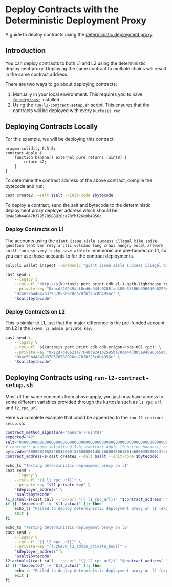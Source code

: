 # Deploy Contracts with the Deterministic Deployment Proxy

A guide to deploy contracts using the [deterministic deployment proxy](https://github.com/Arachnid/deterministic-deployment-proxy).

## Introduction

You can deploy contracts to both L1 and L2 using the deterministic deployment
proxy. Deploying the same contract to multiple chains will result in the same
contract address.

There are two ways to go about deploying contracts:

1. Manually in your local environment. This requires you to have [`foundry/cast`](https://github.com/foundry-rs/foundry) installed.
2. Using the [`run-l2-contract-setup.sh`](/templates/contract-deploy/run-l2-contract-setup.sh) script. This ensures that the contracts will be deployed with every `kurtosis run`.

## Deploying Contracts Locally

For this example, we will be deploying this contract:

```solidity
pragma solidity 0.5.8;
contract Apple {
    function banana() external pure returns (uint8) {
        return 42;
    }
}
```

To determine the contract address of the above contract, compile the bytecode
and run:

```bash
cast create2 --salt $salt --init-code $bytecode
```

To deploy a contract, send the salt and bytecode to the deterministic deployment
proxy deployer address which should be `0x4e59b44847b379578588920ca78fbf26c0b4956c`.

### Deploy Contracts on L1

The accounts using the `giant issue aisle success illegal bike spike question tent bar rely arctic volcano long crawl hungry vocal artwork sniff fantasy very lucky have athlete`
mnemonic are pre-funded on L1, so you can use those accounts to for the contract
deployments.

```bash
polycli wallet inspect --mnemonic "giant issue aisle success illegal bike spike question tent bar rely arctic volcano long crawl hungry vocal artwork sniff fantasy very lucky have athlete" | jq -r ".Addresses[0].HexPrivateKey"
```

```bash
cast send \
    --legacy \
    --rpc-url "http://$(kurtosis port print cdk el-1-geth-lighthouse rpc)" \
    --private-key "0xbcdf20249abf0ed6d944c0288fad489e33f66b3960d9e6229c1cd214ed3bbe31" \
    "0x4e59b44847b379578588920ca78fbf26c0b4956c" \
    "$salt$bytecode"
```

### Deploy Contracts on L2

This is similar to L1, just that the major difference is the pre-funded account
on L2 is the `zkevm_l2_admin_private_key`.

```bash
cast send \
    --legacy \
    --rpc-url "$(kurtosis port print cdk cdk-erigon-node-001 rpc)" \
    --private-key "0x12d7de8621a77640c9241b2595ba78ce443d05e94090365ab3bb5e19df82c625" \
    "0x4e59b44847b379578588920ca78fbf26c0b4956c" \
    "$salt$bytecode"
```

## Deploying Contracts using `run-l2-contract-setup.sh`

Most of the same concepts from above apply, you just now have access to some
different variables provided through the kurtosis such as `l1_rpc_url` and
`l2_rpc_url`.

Here's a complete example that could be appended to the `run-l2-contract-setup.sh`:

```bash
contract_method_signature="banana()(uint8)"
expected="42"
salt="0x0000000000000000000000000000000000000000000000000000000000000000"
# contract: pragma solidity 0.5.8; contract Apple {function banana() external pure returns (uint8) {return 42;}}
bytecode="6080604052348015600f57600080fd5b5060848061001e6000396000f3fe6080604052348015600f57600080fd5b506004361060285760003560e01c8063c3cafc6f14602d575b600080fd5b6033604f565b604051808260ff1660ff16815260200191505060405180910390f35b6000602a90509056fea165627a7a72305820ab7651cb86b8c1487590004c2444f26ae30077a6b96c6bc62dda37f1328539250029"
contract_address=$(cast create2 --salt $salt --init-code $bytecode)

echo_ts "Testing deterministic deployment proxy on l1"
cast send \
    --legacy \
    --rpc-url "{{.l1_rpc_url}}" \
    --private-key "$l1_private_key" \
    "$deployer_address" \
    "$salt$bytecode"
l1_actual=$(cast call --rpc-url "{{.l1_rpc_url}}" "$contract_address" "$contract_method_signature")
if [[ "$expected" != "$l1_actual" ]]; then
    echo_ts "Failed to deploy deterministic deployment proxy on l1 (expected: $expected, actual $l1_actual)"
    exit 1
fi

echo_ts "Testing deterministic deployment proxy on l2"
cast send \
    --legacy \
    --rpc-url "{{.l2_rpc_url}}" \
    --private-key "{{.zkevm_l2_admin_private_key}}" \
    "$deployer_address" \
    "$salt$bytecode"
l2_actual=$(cast call --rpc-url "{{.l2_rpc_url}}" "$contract_address" "$contract_method_signature")
if [[ "$expected" != "$l2_actual" ]]; then
    echo_ts "Failed to deploy deterministic deployment proxy on l2 (expected: $expected, actual $l2_actual)"
    exit 1
fi
```
